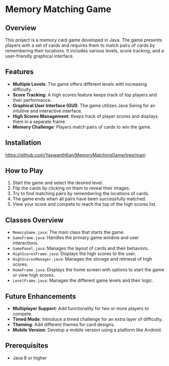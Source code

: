 # Memory Matching Game

## Overview

This project is a memory card game developed in Java. The game presents players with a set of cards and requires them to match pairs of cards by remembering their locations. It includes various levels, score tracking, and a user-friendly graphical interface.

## Features

- **Multiple Levels**: The game offers different levels with increasing difficulty.
- **Score Tracking**: A high scores feature keeps track of top players and their performance.
- **Graphical User Interface (GUI)**: The game utilizes Java Swing for an intuitive and interactive interface.
- **High Scores Management**: Keeps track of player scores and displays them in a separate frame.
- **Memory Challenge**: Players match pairs of cards to win the game.

## Installation

https://github.com/YaswanthKan/MemoryMatchingGame/tree/main

## How to Play

1. Start the game and select the desired level.
2. Flip the cards by clicking on them to reveal their images.
3. Try to find matching pairs by remembering the locations of cards.
4. The game ends when all pairs have been successfully matched.
5. View your score and compete to reach the top of the high scores list.

## Classes Overview

- `MemoryGame.java`: The main class that starts the game.
- `GameFrame.java`: Handles the primary game window and user interactions.
- `GamePanel.java`: Manages the layout of cards and their behaviors.
- `HighScoresFrame.java`: Displays the high scores to the user.
- `HighScoresManager.java`: Manages the storage and retrieval of high scores.
- `HomeFrame.java`: Displays the home screen with options to start the game or view high scores.
- `LevelFrame.java`: Manages the different game levels and their logic.

## Future Enhancements

- **Multiplayer Support**: Add functionality for two or more players to compete.
- **Timed Mode**: Introduce a timed challenge for an extra layer of difficulty.
- **Theming**: Add different themes for card designs.
- **Mobile Version**: Develop a mobile version using a platform like Android.

## Prerequisites

- Java 8 or higher
